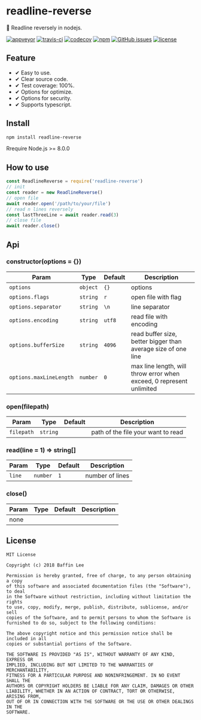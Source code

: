 # readline-reverse

📑 Readline reversely in nodejs.

[![appveyor](https://ci.appveyor.com/api/projects/status/github/BaffinLee/readline-reverse?branch=master&svg=true)](https://ci.appveyor.com/project/BaffinLee/readline-reverse)
[![travis-ci](https://travis-ci.org/BaffinLee/readline-reverse.svg?branch=master)](https://travis-ci.org/BaffinLee/readline-reverse)
[![codecov](https://codecov.io/gh/BaffinLee/readline-reverse/branch/master/graph/badge.svg)](https://codecov.io/gh/baffinlee/readline-reverse)
[![npm](https://img.shields.io/npm/v/readline-reverse.svg)](https://www.npmjs.com/package/readline-reverse)
[![GitHub issues](https://img.shields.io/github/issues/BaffinLee/readline-reverse.svg)](https://github.com/BaffinLee/readline-reverse/issues)
[![license](https://img.shields.io/github/license/baffinlee/readline-reverse.svg)](https://github.com/baffinlee/readline-reverse)

## Feature

- ✔︎ Easy to use.
- ✔︎ Clear source code.
- ✔︎ Test coverage: 100%.
- ✔︎ Options for optimize.
- ✔︎ Options for security.
- ✔︎ Supports typescript.

## Install

```bash
npm install readline-reverse
```

Rrequire Node.js >= 8.0.0

## How to use

```javascript
const ReadlineReverse = require('readline-reverse')
// init
const reader = new ReadlineReverse()
// open file
await reader.open('/path/to/your/file')
// read n lines reversely
const lastThreeLine = await reader.read(3)
// close file
await reader.close()
```

## Api

### constructor(options = {})

| Param | Type | Default | Description |
| ---- | ---- | ---- | ---- |
| `options` | `object` | `{}` | options |
| `options.flags` | `string` | `r` | open file with flag |
| `options.separator` | `string` | `\n` | line separator |
| `options.encoding` | `string` | `utf8` | read file with encoding |
| `options.bufferSize` | `string` | `4096` | read buffer size, better bigger than average size of one line |
| `options.maxLineLength` | `number` | `0` | max line length, will throw error when exceed, 0 represent unlimited |

### open(filepath)

| Param | Type | Default | Description |
| ---- | ---- | ---- | ---- |
| `filepath` | `string` |  | path of the file your want to read |

### read(line = 1) ⇒ string[]

| Param | Type | Default | Description |
| ---- | ---- | ---- | ---- |
| `line` | `number` | `1` | number of lines |

### close()

| Param | Type | Default | Description |
| ---- | ---- | ---- | ---- |
| none |  |  |  |

## License

```
MIT License

Copyright (c) 2018 Baffin Lee

Permission is hereby granted, free of charge, to any person obtaining a copy
of this software and associated documentation files (the "Software"), to deal
in the Software without restriction, including without limitation the rights
to use, copy, modify, merge, publish, distribute, sublicense, and/or sell
copies of the Software, and to permit persons to whom the Software is
furnished to do so, subject to the following conditions:

The above copyright notice and this permission notice shall be included in all
copies or substantial portions of the Software.

THE SOFTWARE IS PROVIDED "AS IS", WITHOUT WARRANTY OF ANY KIND, EXPRESS OR
IMPLIED, INCLUDING BUT NOT LIMITED TO THE WARRANTIES OF MERCHANTABILITY,
FITNESS FOR A PARTICULAR PURPOSE AND NONINFRINGEMENT. IN NO EVENT SHALL THE
AUTHORS OR COPYRIGHT HOLDERS BE LIABLE FOR ANY CLAIM, DAMAGES OR OTHER
LIABILITY, WHETHER IN AN ACTION OF CONTRACT, TORT OR OTHERWISE, ARISING FROM,
OUT OF OR IN CONNECTION WITH THE SOFTWARE OR THE USE OR OTHER DEALINGS IN THE
SOFTWARE.
```
